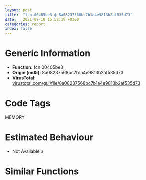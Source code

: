 ```yaml
---
layout: post
title:  "fcn.00405be3 @ 8a08237568bc7b1a4e9813b2af535d73"
date:   2021-09-10 15:52:19 +0300
categories: report
index: false
---
```


# Generic Information
- **Function:** fcn.00405be3
- **Origin (md5):** 8a08237568bc7b1a4e9813b2af535d73
- **VirusTotal:** [virustotal.com/gui/file/8a08237568bc7b1a4e9813b2af535d73][virustotal_ref]

# Code Tags
<span class="tag" id="MEMORY">MEMORY</span>


# Estimated Behaviour
<ul><li class="bhv-desc" id="na">Not Available :(</li></ul>

# Similar Functions
<script type="text/javascript" src="https://www.gstatic.com/charts/loader.js"></script>
<script type="text/javascript">

    google.charts.load('current', {'packages':['corechart']});
    google.charts.setOnLoadCallback(drawChart);

    function drawChart() {
    var data = new google.visualization.DataTable();
        data.addColumn('number', 'X');
        data.addColumn('number', 'Y');
        data.addColumn({type: 'string', role: 'tooltip', 'p': {'html': true}});
        data.addColumn({'type': 'string', 'role': 'style'});
        
        data.addRows([
    [-271.1294250488281, -63.63520812988281, '<b><a href="/report/fcn.00405be3@8a08237568bc7b1a4e9813b2af535d73">fcn.00405be3</a><br>@8a08237568bc7b1a4e9813b2af535d73</b><br>', 'point { fill-color: #e0440e; }'],
[-156.0972137451172, -160.20950317382812, '<b><a href="/report/fcn.00401fa3@859831cb05e0b4f08c1c70ceefd1dcba">fcn.00401fa3</a><br>@859831cb05e0b4f08c1c70ceefd1dcba</b><br>', 'null'],
[107.23360443115234, 179.04380798339844, '<b><a href="/report/fcn.0040135f@c66515b31587cdf85c9dbe9ceb3b903e">fcn.0040135f</a><br>@c66515b31587cdf85c9dbe9ceb3b903e</b><br>', 'null'],
[-447.34674072265625, 58.942237854003906, '<b><a href="/report/fcn.00405d1e@1c48774da6a3dd4bf3ea41716a332c61">fcn.00405d1e</a><br>@1c48774da6a3dd4bf3ea41716a332c61</b><br>', 'null'],
[-3.0568928718566895, -96.05071258544922, '<b><a href="/report/fcn.004016c8@5259335d91053a0aca8d4605aaf76901">fcn.004016c8</a><br>@5259335d91053a0aca8d4605aaf76901</b><br>', 'null'],
[108.94584655761719, 33.666866302490234, '<b><a href="/report/fcn.00401c68@decdedd4c31309313b81ab896d055b39">fcn.00401c68</a><br>@decdedd4c31309313b81ab896d055b39</b><br>', 'null'],
[-98.7839584350586, 191.2028045654297, '<b><a href="/report/fcn.0040231c@4e7335a256154dbc07a5bd862e9622fe">fcn.0040231c</a><br>@4e7335a256154dbc07a5bd862e9622fe</b><br>', 'null'],
[-25.337934494018555, -276.8401794433594, '<b><a href="/report/fcn.00402162@db863ed6a700d7bfd018a178d481bd23">fcn.00402162</a><br>@db863ed6a700d7bfd018a178d481bd23</b><br>', 'null'],
[-75.5434341430664, 32.140220642089844, '<b><a href="/report/fcn.0040162c@604275e66a139b66bf4f10de10af0abc">fcn.0040162c</a><br>@604275e66a139b66bf4f10de10af0abc</b><br>', 'null'],
[-278.9956970214844, 85.53546905517578, '<b><a href="/report/fcn.00402059@01be4434cc5f975da87a4b25d209e100">fcn.00402059</a><br>@01be4434cc5f975da87a4b25d209e100</b><br>', 'null'],

        ]);

    var options = {
        title: 'Similarity Plot',
        legend: 'none',
        colors: ['#dedbd9', '#e6693e', '#ec8f6e', '#f3b49f', '#f6c7b6'],
        tooltip: {isHtml: true, trigger: 'both'},
        explorer: {
        actions: ["dragToZoom", "rightClickToReset"],
        },
        chartArea: {
        width: '80%',
        height: '80%'
        },
        width: '100%',
        height: '100%'
    };

    var chart = new google.visualization.ScatterChart(document.getElementById('chart_div'));

    chart.draw(data, options);
    }
    
</script>


<div id="chart_div" style="width: 100%px; height: 100%;"></div>

# Disassembled Code
{% highlight nasm %}

push ebp
mov ebp, esp
sub esp, 0x88
mov eax, dword[ebp-0x44]
add eax, dword[ebp-0x50]
mov dword[ebp-0x18], eax
mov eax, dword[ebp-0x40]
sub eax, dword[ebp-0x5c]
mov dword[ebp-8], eax
mov eax, dword[ebp-0x34]
sub eax, 0x125
mov dword[ebp-0x1c], eax
mov eax, dword[ebp-0x28]
sub eax, dword[ebp-0x48]
mov dword[ebp-0x50], eax
mov dword[ebp-0x40], 0xffffff67
mov eax, dword[ebp-0x38]
cmp eax, dword[ebp-0x40]
je off.b70
mov eax, dword[ebp-0x20]
cmp eax, dword[ebp-0x4c]
jbe off.b77
mov dword[ebp-0x10], 0x50
cmp dword[ebp-4], 0xe5
jne off.b95
cmp dword[ebp-0x5c], 0x239
jne off.b101
cmp dword[ebp-0x50], 0
jb off.b115
mov eax, dword[ebp-0x4c]
sub eax, dword[ebp-0x28]
or eax, 0xb5
mov dword[ebp-0x5c], eax
cmp dword[ebp-0x38], 0x1e9
jne off.b141
cmp dword[ebp-0x34], 0
jbe off.b141
mov eax, dword[ebp-4]
sub eax, 0xcc
mov dword[ebp-0xc], eax
mov eax, dword[ebp-0x24]
sub eax, 0x3c0
mov dword[ebp-0x1c], eax
mov eax, dword[ebp-0x18]
mov ecx, dword[ebp-0x10]
lea eax, [ecx+eax+0x228]
mov dword[ebp-0x48], eax
mov dword[ebp-0x30], 0xfffffec7
mov eax, dword[ebp-0x14]
sub eax, dword[ebp-0x44]
mov dword[ebp-0x60], eax
mov eax, dword[ebp-0x40]
cmp eax, dword[ebp-0x48]
jb off.b210
cmp dword[ebp-0x20], 0x1e2
jb off.b228
cmp dword[ebp-0x40], 0xc1
je off.b228
mov eax, dword[ebp-0x5c]
mov ecx, dword[ebp-4]
lea eax, [ecx+eax-0x1eb]
mov dword[ebp-8], eax
jmp off.b240
mov eax, dword[ebp-0x18]
sub eax, dword[ebp-0x20]
sub eax, dword[ebp-0x2c]
mov dword[ebp-0x38], eax
mov eax, dword[ebp-0x2c]
sub eax, 0x3d3
mov dword[ebp-0x44], eax
mov eax, dword[ebp-0x10]
mov ecx, dword[ebp-0x44]
lea eax, [ecx+eax-0x124]
mov dword[ebp-0x34], eax
mov eax, dword[ebp-0x48]
mov ecx, dword[ebp-4]
lea eax, [ecx+eax-0x35d]
mov dword[ebp-0x2c], eax
mov eax, dword[ebp-4]
mov ecx, dword[ebp-0x48]
lea eax, [ecx+eax+0x2f8]
mov dword[ebp-8], eax
mov eax, dword[ebp-0x28]
cmp eax, dword[ebp-8]
jne off.b323
cmp dword[ebp-0xc], 0x201
ja off.b323
mov dword[ebp-0x14], 0xdf
mov eax, dword[ebp-0x60]
add eax, 0x246
mov dword[ebp-0x14], eax
mov eax, 0x83
sub eax, dword[ebp-0x10]
mov dword[ebp-0x30], eax
mov dword[ebp-0x3c], 0x5e6
and dword[ebp-0x14], 0
jmp off.b365
mov eax, dword[ebp-0x14]
inc eax
mov dword[ebp-0x14], eax
cmp dword[ebp-0x14], 2
jae off.b384
mov eax, 0x28f
sub eax, dword[ebp-0x3c]
mov dword[ebp-0x38], eax
jmp off.b358
push 0x40
push 0x3000
push 0x170e28
push 0
call dword[sym.imp.KERNEL32.dll_VirtualAlloc]
mov dword[ebp-0x74], eax
mov dword[ebp-0x44], 0x3ca
mov eax, dword[ebp-0x44]
sub eax, dword[ebp-0x54]
add eax, 0x2da
mov dword[ebp-0x1c], eax
mov eax, dword[ebp-0x20]
cmp eax, dword[ebp-0x48]
je off.b444
mov eax, dword[ebp-0x60]
cmp eax, dword[ebp-0x1c]
jbe off.b458
mov eax, dword[ebp-0x28]
sub eax, 0x343
sub eax, dword[ebp-0x10]
mov dword[ebp-0x60], eax
mov eax, dword[ebp-0xc]
add eax, dword[ebp-4]
mov dword[ebp-0x30], eax
cmp dword[ebp-8], 0x1dc
jb off.b485
cmp dword[ebp-0x1c], 0x222
je off.b496
mov eax, dword[ebp-0x54]
sub eax, 0x353
mov dword[ebp-0x24], eax
mov eax, dword[ebp-0x44]
sub eax, dword[ebp-0x44]
mov dword[ebp-0x1c], eax
mov eax, dword[ebp-0x1c]
sub eax, 0x9a
mov dword[ebp-0x20], eax
mov dword[ebp-0x2c], 0xfffffadb
mov eax, dword[ebp-0x2c]
cmp eax, dword[ebp-0x24]
jne off.b540
cmp dword[ebp-0x18], 0x341
jne off.b549
cmp dword[ebp-0x34], 0x3cc
jne off.b565
mov eax, 0x239
sub eax, dword[ebp-0x1c]
add eax, 0x365
mov dword[ebp-4], eax
mov eax, dword[ebp-0x10]
add eax, dword[ebp-0xc]
sub eax, dword[ebp-0x24]
mov dword[ebp-0x34], eax
mov eax, dword[ebp-4]
add eax, 0x30e
mov dword[ebp-0x40], eax
mov dword[ebp-0x44], 0x260
mov eax, dword[ebp-0x74]
add eax, 0x6f000
mov dword[ebp-0x74], eax
mov eax, 0x202
sub eax, dword[ebp-0x54]
mov dword[ebp-0x20], eax
mov eax, dword[ebp-0x20]
sub eax, dword[ebp-0x3c]
mov dword[ebp-0x1c], eax
mov eax, dword[ebp-0x54]
sub eax, 0x30f
mov dword[ebp-0x3c], eax
mov dword[ebp-0xc], 0x260
mov dword[ebp-0x80], 0xc21e08
mov eax, dword[ebp-0x18]
sub eax, 0x56a
mov dword[ebp-0xc], eax
mov dword[ebp-0x14], 0x4b5
mov dword[ebp-0x10], 0x105
mov eax, dword[ebp-0x50]
cmp eax, dword[ebp-0x5c]
je off.b692
mov eax, dword[ebp-0xc]
cmp eax, dword[ebp-0x10]
ja off.b699
mov dword[ebp-8], 0xfffffe2e
and dword[ebp-0x58], 0
mov dword[ebp-0x4c], 0x3f6
mov eax, 0x1f6
sub eax, dword[ebp-0x10]
sub eax, 0x226
mov dword[ebp-0x54], eax
cmp dword[ebp-0x3c], 0
jb off.b741
cmp dword[ebp-0x1c], 0x1bf
je off.b752
mov eax, dword[ebp-0x10]
sub eax, 0x6b8
mov dword[ebp-0x4c], eax
cmp dword[ebp-0x28], 0x121
jne off.b769
mov eax, dword[ebp-0x34]
cmp eax, dword[ebp-0x18]
jae off.b777
mov eax, dword[ebp-0x1c]
cmp eax, dword[ebp-0x38]
jne off.b793
mov eax, 0x215
sub eax, dword[ebp-0x2c]
sub eax, 0x207
mov dword[ebp-0x28], eax
mov dword[ebp-0x64], 0x82d60021
mov eax, dword[ebp-0x2c]
add eax, 0x122
sub eax, dword[ebp-0x54]
mov dword[ebp-0x34], eax
cmp dword[ebp-0x40], 0
jne off.b851
cmp dword[ebp-0x18], 0
je off.b851
cmp dword[ebp-0x4c], 0x2a9
jbe off.b851
mov eax, dword[ebp-0x14]
mov ecx, dword[ebp-8]
lea eax, [ecx+eax+0x136]
mov dword[ebp-0x18], eax
mov dword[ebp-0x78], 0x92e1f231
mov eax, dword[ebp-0x2c]
cmp eax, dword[ebp-0x10]
jb off.b883
cmp dword[ebp-0x1c], 0x19a
ja off.b883
mov eax, dword[ebp-4]
cmp eax, dword[ebp-0xc]
je off.b899
mov eax, 0x29f
sub eax, dword[ebp-0xc]
add eax, 0x13c
mov dword[ebp-0x2c], eax
mov eax, dword[ebp-4]
cmp eax, dword[ebp-0x20]
jbe off.b916
cmp dword[ebp-0x2c], 0x3a6
jne off.b923
mov dword[ebp-0x18], 0x3fa
mov dword[ebp-0x70], 0x98e05dc0
mov eax, dword[ebp-4]
add eax, 0xe2
mov dword[ebp-0x40], eax
cmp dword[ebp-0x54], 0x339
jbe off.b966
mov eax, dword[ebp-0x20]
cmp eax, dword[ebp-0x14]
jbe off.b966
mov eax, dword[ebp-0x30]
cmp eax, dword[ebp-0x5c]
jne off.b977
mov eax, dword[ebp-0x2c]
add eax, 0x2b3
mov dword[ebp-0x40], eax
mov dword[ebp-0x68], 0x85c64c9a
cmp dword[ebp-0xc], 0x168
jae off.b1002
cmp dword[ebp-8], 0x1fb
jne off.b1018
mov eax, 0x1ee
sub eax, dword[ebp-0x5c]
sub eax, 0x84
mov dword[ebp-0x3c], eax
mov dword[ebp-4], 0xfffffdda
mov dword[ebp-0x7c], 0x7cd1ff28
mov dword[ebp-0x24], 0x5e5
mov eax, dword[ebp-0x40]
add eax, 0x31b
mov dword[ebp-0x3c], eax
and dword[ebp-0x58], 0
cmp dword[ebp-0x58], 0xa748
jae off.b2300
mov eax, dword[ebp-0x20]
cmp eax, dword[ebp-0x60]
je off.b1093
cmp dword[ebp-0x54], 0x188
jne off.b1093
mov eax, dword[ebp-0x44]
add eax, dword[ebp-0x3c]
mov dword[ebp-4], eax
mov dword[ebp-0x30], 0xffffff76
mov eax, dword[ebp-0x64]
add eax, dword[ebp-0x78]
mov dword[ebp-0x64], eax
mov eax, dword[ebp-0x20]
cmp eax, dword[ebp-0x44]
jae off.b1126
cmp dword[ebp-0x4c], 0xc0
jae off.b1137
mov eax, dword[ebp-0x3c]
sub eax, 0x2cd
mov dword[ebp-0x2c], eax
mov eax, 0xda
sub eax, dword[ebp-0x40]
sub eax, 0x2b7
mov dword[ebp-0x50], eax
mov eax, dword[ebp-0x70]
add eax, dword[ebp-0x68]
mov dword[ebp-0x70], eax
cmp dword[ebp-0xc], 0x2da
jne off.b1190
mov eax, dword[ebp-0x40]
cmp eax, dword[ebp-8]
jbe off.b1190
mov eax, 0x262
sub eax, dword[ebp-8]
mov dword[ebp-0x4c], eax
mov eax, 0x14b
sub eax, dword[ebp-0x3c]
sub eax, dword[ebp-0x1c]
mov dword[ebp-0x24], eax
mov eax, dword[ebp-0x64]
xor eax, dword[ebp-0x68]
mov dword[ebp-0x64], eax
mov eax, dword[ebp-0x34]
sub eax, dword[ebp-4]
sub eax, 0x2fe
mov dword[ebp-0x54], eax
mov eax, dword[ebp-0x10]
add eax, 0x29a
mov dword[ebp-0x50], eax
mov eax, dword[ebp-0x78]
xor eax, dword[ebp-0x70]
mov dword[ebp-0x78], eax
mov eax, dword[ebp-0x24]
sub eax, 0x56
mov dword[ebp-0x34], eax
mov eax, dword[ebp-0x1c]
add eax, dword[ebp-0x14]
sub eax, dword[ebp-0x3c]
mov dword[ebp-0x18], eax
mov eax, dword[ebp-0x70]
xor eax, dword[ebp-0x68]
mov dword[ebp-0x70], eax
mov eax, dword[ebp-0x28]
cmp eax, dword[ebp-0x2c]
jne off.b1293
mov eax, dword[ebp-0x50]
cmp eax, dword[ebp-0xc]
jne off.b1309
mov eax, dword[ebp-0xc]
mov ecx, dword[ebp-4]
lea eax, [ecx+eax-0x308]
mov dword[ebp-8], eax
mov dword[ebp-0x30], 0x2fc
mov eax, dword[ebp-0x68]
add eax, dword[ebp-0x7c]
mov dword[ebp-0x68], eax
cmp dword[ebp-0xc], 0x1c0
jne off.b1352
cmp dword[ebp-0x34], 0x25d
ja off.b1352
cmp dword[ebp-0x10], 0x2d6
je off.b1366
mov eax, dword[ebp-0x20]
add eax, 0x3a2
sub eax, dword[ebp-8]
mov dword[ebp-4], eax
cmp dword[ebp-0xc], 0x34b
jbe off.b1383
mov eax, dword[ebp-0x30]
cmp eax, dword[ebp-0x10]
jb off.b1392
cmp dword[ebp-0x60], 0x1b5
je off.b1403
mov eax, 0x133
sub eax, dword[ebp-0x18]
mov dword[ebp-0x4c], eax
mov eax, dword[ebp-0x64]
add eax, dword[ebp-0x7c]
mov dword[ebp-0x64], eax
cmp dword[ebp-0x20], 0x301
je off.b1429
mov eax, dword[ebp-0x30]
cmp eax, dword[ebp-8]
jbe off.b1436
mov dword[ebp-0x38], 0x493
mov dword[ebp-0x48], 0x1b4
mov eax, dword[ebp-0x74]
add eax, dword[ebp-0x58]
mov dword[ebp-0x88], eax
and dword[ebp-8], 0
jmp off.b1468
mov eax, dword[ebp-8]
inc eax
mov dword[ebp-8], eax
cmp dword[ebp-8], 2
jae off.b1487
mov eax, dword[ebp-0x20]
add eax, 0x90
mov dword[ebp-0xc], eax
jmp off.b1461
mov dword[ebp-0x50], 0xffffffd2
mov eax, dword[ebp-0x80]
add eax, dword[ebp-0x58]
mov dword[ebp-0x84], eax
cmp dword[ebp-0x28], 0x2e1
jbe off.b1530
cmp dword[ebp-0x38], 0x84
ja off.b1541
cmp dword[ebp-0x18], 0
jne off.b1541
mov eax, dword[ebp-0xc]
sub eax, 0x354
mov dword[ebp-0x30], eax
mov eax, dword[ebp-0x40]
cmp eax, dword[ebp-0x38]
jbe off.b1567
cmp dword[ebp-0xc], 0x2dc
jae off.b1567
cmp dword[ebp-0x38], 0x3e2
jae off.b1578
mov eax, dword[ebp-0x24]
add eax, 0x42b
mov dword[ebp-0x48], eax
mov eax, 0x1f6
sub eax, dword[ebp-0x28]
sub eax, dword[ebp-0x20]
mov dword[ebp-4], eax
mov eax, 0x34f
sub eax, dword[ebp-0x24]
add eax, dword[ebp-0x4c]
mov dword[ebp-0x60], eax
mov eax, dword[ebp-0x84]
mov eax, dword[eax]
xor eax, dword[ebp-0x64]
mov ecx, dword[ebp-0x88]
mov dword[ecx], eax
cmp dword[ebp-0x14], 0x273
jne off.b1650
cmp dword[ebp-0x5c], 0x2e1
jbe off.b1650
mov dword[ebp-0x34], 0x598
mov eax, dword[ebp-0x30]
cmp eax, dword[ebp-0x44]
jb off.b1674
mov eax, dword[ebp-0x44]
cmp eax, dword[ebp-0x5c]
jne off.b1674
mov eax, dword[ebp-0x40]
cmp eax, dword[ebp-0xc]
jae off.b1681
mov dword[ebp-0x1c], 0x2a4
mov eax, dword[ebp-0x2c]
inc eax
mov dword[ebp-0x34], eax
mov eax, dword[ebp-0x2c]
cmp eax, dword[ebp-0x4c]
jne off.b1704
mov eax, dword[ebp-0x54]
cmp eax, dword[ebp-0x34]
jbe off.b1716
mov eax, dword[ebp-0x3c]
sub eax, dword[ebp-0x24]
sub eax, dword[ebp-0x5c]
mov dword[ebp-0x10], eax
and dword[ebp-8], 0
jmp off.b1729
mov eax, dword[ebp-8]
inc eax
mov dword[ebp-8], eax
cmp dword[ebp-8], 3
jae off.b1748
mov eax, dword[ebp-0x1c]
add eax, 0x1e0
mov dword[ebp-0x18], eax
jmp off.b1722
mov dword[ebp-0x24], 0x59
cmp dword[ebp-0x24], 0
jae off.b1770
cmp dword[ebp-0x10], 0x2b7
je off.b1779
mov eax, dword[ebp-0x20]
sub eax, dword[ebp-0x30]
mov dword[ebp-0x18], eax
mov eax, dword[ebp-0x30]
sub eax, 0xda
mov dword[ebp-0x50], eax
mov dword[ebp-0x3c], 0x275
mov eax, dword[ebp-0x58]
sub eax, 0xcebc1
mov dword[ebp-0x58], eax
mov eax, dword[ebp-0x18]
cmp eax, dword[ebp-4]
jne off.b1824
mov eax, dword[ebp-0x48]
cmp eax, dword[ebp-0x2c]
jne off.b1836
mov eax, dword[ebp-0x30]
sub eax, dword[ebp-0x1c]
sub eax, dword[ebp-0x14]
mov dword[ebp-0x38], eax
mov eax, dword[ebp-0x10]
cmp eax, dword[ebp-0x50]
jb off.b1852
mov eax, dword[ebp-0x20]
cmp eax, dword[ebp-0x48]
jae off.b1861
mov eax, dword[ebp-0x60]
sub eax, dword[ebp-0x3c]
mov dword[ebp-0x50], eax
mov dword[ebp-0x60], 0x208
mov eax, dword[ebp-4]
sub eax, 0xfa
mov dword[ebp-0x34], eax
mov eax, dword[ebp-0x48]
mov dword[ebp-0x6c], eax
cmp dword[ebp-0x6c], 0x62
je off.b1982
cmp dword[ebp-0x6c], 0x8c
je off.b1956
cmp dword[ebp-0x6c], 0xb2
je off.b1929
cmp dword[ebp-0x6c], 0xc0
je off.b1942
cmp dword[ebp-0x6c], 0xe9
je off.b1969
jmp off.b1991
mov eax, 0x122
sub eax, dword[ebp-0x24]
mov dword[ebp-0x18], eax
jmp off.b2007
mov eax, dword[ebp-0x44]
add eax, dword[ebp-0x20]
add eax, dword[ebp-0x18]
mov dword[ebp-0x1c], eax
jmp off.b2007
mov eax, 0xfffffdfb
sub eax, dword[ebp-8]
mov dword[ebp-0x10], eax
jmp off.b2007
mov eax, 0x394
sub eax, dword[ebp-0x54]
mov dword[ebp-0x44], eax
jmp off.b2007
mov dword[ebp-0x24], 0x16f
jmp off.b2007
mov eax, dword[ebp-0x54]
mov ecx, dword[ebp-0x14]
lea eax, [ecx+eax+0x3c1]
mov dword[ebp-0x38], eax
cmp dword[ebp-0x18], 0
jbe off.b2033
cmp dword[ebp-0x50], 0xda
jne off.b2033
mov eax, dword[ebp-0x34]
add eax, 0x2aa
mov dword[ebp-0x54], eax
mov eax, dword[ebp-0x2c]
add eax, 0x207
mov dword[ebp-0x14], eax
and dword[ebp-4], 0
jmp off.b2057
mov eax, dword[ebp-4]
inc eax
mov dword[ebp-4], eax
cmp dword[ebp-4], 3
jae off.b2076
mov eax, dword[ebp-0x24]
add eax, 0x263
mov dword[ebp-0x30], eax
jmp off.b2050
mov eax, 0x5c5
sub eax, dword[ebp-0x10]
mov dword[ebp-0x24], eax
mov eax, dword[ebp-0x58]
sub eax, 0x68167
mov dword[ebp-0x58], eax
mov eax, dword[ebp-0x34]
sub eax, 0x3bf
mov dword[ebp-4], eax
cmp dword[ebp-0x38], 0x1eb
je off.b2136
cmp dword[ebp-0x48], 0x241
jbe off.b2147
cmp dword[ebp-8], 0x1e4
jbe off.b2147
mov eax, 0x13e
sub eax, dword[ebp-0x30]
mov dword[ebp-0x2c], eax
cmp dword[ebp-0x40], 0x2a3
jae off.b2165
cmp dword[ebp-0x1c], 0x31a
je off.b2173
mov eax, dword[ebp-0x24]
cmp eax, dword[ebp-0x60]
je off.b2186
mov eax, dword[ebp-0x28]
sub eax, 0x457
mov dword[ebp-0x40], eax
jmp off.b2198
mov eax, dword[ebp-0x38]
add eax, dword[ebp-0x48]
sub eax, dword[ebp-0x38]
mov dword[ebp-0x28], eax
mov dword[ebp-0x28], 0x3a1
mov eax, dword[ebp-0x14]
sub eax, 0x1e
mov dword[ebp-0xc], eax
mov dword[ebp-0xc], 0x73e
mov eax, dword[ebp-0x48]
mov ecx, dword[ebp-0x38]
lea eax, [ecx+eax-0x31d]
mov dword[ebp-0x4c], eax
mov eax, 0x30a
sub eax, dword[ebp-0x28]
mov dword[ebp-0x4c], eax
cmp dword[ebp-0x48], 0x1b6
jne off.b2273
cmp dword[ebp-0x14], 0x152
jae off.b2273
mov dword[ebp-0x10], 0x12a
mov eax, dword[ebp-0x58]
sub eax, 0xe0884
mov dword[ebp-0x58], eax
mov eax, dword[ebp-0x58]
add eax, 0x2175b0
mov dword[ebp-0x58], eax
jmp off.b1054
mov eax, dword[ebp-0x14]
sub eax, 0x239
mov dword[ebp-0x30], eax
mov eax, dword[ebp-0x74]
add eax, 0x88e5
mov dword[0x4f3358], eax
mov eax, dword[ebp-0x18]
add eax, 0x119
mov dword[ebp-0x24], eax
mov dword[ebp-0xc], 0x2ee
mov eax, dword[ebp-0x5c]
cmp eax, dword[ebp-0x3c]
ja off.b2366
mov eax, dword[ebp-0x60]
cmp eax, dword[ebp-0xc]
ja off.b2366
mov eax, dword[ebp-0x50]
cmp eax, dword[ebp-0x48]
jae off.b2373
mov dword[ebp-0x30], 0x2a5
cmp dword[ebp-0x14], 0x17c
jae off.b2391
cmp dword[ebp-0x38], 0x3e2
je off.b2402
mov eax, dword[ebp-0x3c]
add eax, 0x329
mov dword[ebp-0x10], eax
mov eax, dword[ebp-0x4c]
cmp eax, dword[ebp-0x10]
jne off.b2419
cmp dword[ebp-0x50], 0x370
jne off.b2433
mov eax, 0x2c1
sub eax, dword[ebp-0x34]
sub eax, dword[ebp-0x54]
mov dword[ebp-0x14], eax
cmp dword[ebp-0x4c], 0x197
jne off.b2448
cmp dword[ebp-4], 0
jne off.b2459
mov eax, dword[ebp-4]
add eax, 0x28f
mov dword[ebp-0x44], eax
mov dword[ebp-0x38], 0x1d2
cmp dword[ebp-4], 0
ja off.b2478
cmp dword[ebp-0x28], 0x6a
je off.b2486
mov eax, dword[ebp-0x4c]
cmp eax, dword[ebp-0x28]
je off.b2497
mov eax, dword[ebp-0x28]
add eax, 0x2bd
mov dword[ebp-0x14], eax
cmp dword[ebp-8], 0x17b
je off.b2514
mov eax, dword[ebp-0x30]
cmp eax, dword[ebp-0x28]
jae off.b2525
mov eax, 0x2eb
sub eax, dword[ebp-0x20]
mov dword[ebp-0x28], eax
mov esp, ebp
pop ebp
ret

{% endhighlight %}

[virustotal_ref]: https://www.virustotal.com/gui/file/8a08237568bc7b1a4e9813b2af535d73